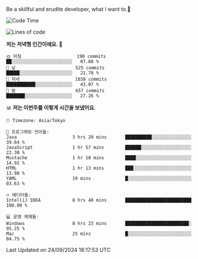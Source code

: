 Be a skillful and erudite developer, what I want to.👶

<!--START_SECTION:waka-->
![Code Time](http://img.shields.io/badge/Code%20Time-1%2C286%20hrs%201%20min-blue)

![Lines of code](https://img.shields.io/badge/%EC%A0%80%EB%8A%94%20%EC%97%AC%ED%83%9C%EA%B9%8C%EC%A7%80%20-879.3%20thousand%20%EC%A4%84%EC%9D%98%20%EC%BD%94%EB%93%9C%EB%A5%BC%20%EC%9E%91%EC%84%B1%ED%96%88%EC%96%B4%EC%9A%94.-blue)

**저는 저녁형 인간이에요. 🦉** 

```text
🌞 아침                     190 commits         ██░░░░░░░░░░░░░░░░░░░░░░░   07.88 % 
🌆 낮　                     525 commits         █████░░░░░░░░░░░░░░░░░░░░   21.78 % 
🌃 저녁                     1038 commits        ███████████░░░░░░░░░░░░░░   43.07 % 
🌙 밤　                     657 commits         ███████░░░░░░░░░░░░░░░░░░   27.26 % 
```


📊 **저는 이번주를 이렇게 시간을 보냈어요.** 

```text
🕑︎ Timezone: Asia/Tokyo

💬 프로그래밍 언어들: 
Java                     3 hrs 29 mins       ██████████░░░░░░░░░░░░░░░   39.64 % 
JavaScript               1 hr 57 mins        ██████░░░░░░░░░░░░░░░░░░░   22.30 % 
Mustache                 1 hr 18 mins        ████░░░░░░░░░░░░░░░░░░░░░   14.92 % 
HTML                     1 hr 13 mins        ███░░░░░░░░░░░░░░░░░░░░░░   13.98 % 
YAML                     19 mins             █░░░░░░░░░░░░░░░░░░░░░░░░   03.63 % 

🔥 에디터들: 
IntelliJ IDEA            8 hrs 48 mins       █████████████████████████   100.00 % 

💻 운영 체제들: 
Windows                  8 hrs 23 mins       ████████████████████████░   95.25 % 
Mac                      25 mins             █░░░░░░░░░░░░░░░░░░░░░░░░   04.75 % 
```


 Last Updated on 24/09/2024 18:17:53 UTC
<!--END_SECTION:waka-->
